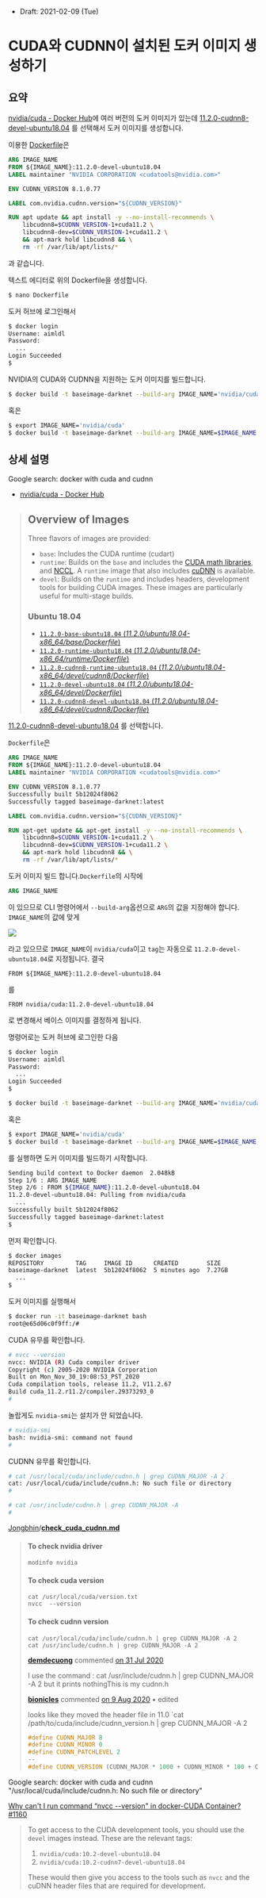 * Draft: 2021-02-09 (Tue)

# CUDA와 CUDNN이 설치된 도커 이미지 생성하기

## 요약

[nvidia/cuda - Docker Hub](https://hub.docker.com/r/nvidia/cuda/)에 여러 버전의 도커 이미지가 있는데 [11.2.0-cudnn8-devel-ubuntu18.04](https://gitlab.com/nvidia/container-images/cuda/blob/master/dist/11.2.0/ubuntu18.04-x86_64/devel/cudnn8/Dockerfile) 를 선택해서 도커 이미지를 생성합니다.

이용한 [Dockerfile](../dockerfiles/11.2.0-cudnn8-devel-ubuntu18.04/Dockerfile)은

```dockerfile
ARG IMAGE_NAME
FROM ${IMAGE_NAME}:11.2.0-devel-ubuntu18.04
LABEL maintainer "NVIDIA CORPORATION <cudatools@nvidia.com>"

ENV CUDNN_VERSION 8.1.0.77

LABEL com.nvidia.cudnn.version="${CUDNN_VERSION}"

RUN apt update && apt install -y --no-install-recommends \
    libcudnn8=$CUDNN_VERSION-1+cuda11.2 \
    libcudnn8-dev=$CUDNN_VERSION-1+cuda11.2 \
    && apt-mark hold libcudnn8 && \
    rm -rf /var/lib/apt/lists/*
```

과 같습니다.

텍스트 에디터로 위의 Dockerfile을 생성합니다.

```bash
$ nano Dockerfile
```

도커 허브에 로그인해서

```bash
$ docker login
Username: aimldl
Password: 
  ...
Login Succeeded
$
```

NVIDIA의 CUDA와 CUDNN을 지원하는 도커 이미지를 빌드합니다.

```bash
$ docker build -t baseimage-darknet --build-arg IMAGE_NAME='nvidia/cuda' .
```

혹은

```bash
$ export IMAGE_NAME='nvidia/cuda'
$ docker build -t baseimage-darknet --build-arg IMAGE_NAME=$IMAGE_NAME .
```

## 상세 설명

Google search: docker with cuda and cudnn

* [nvidia/cuda - Docker Hub](https://hub.docker.com/r/nvidia/cuda/)

> ## Overview of Images
>
> Three flavors of images are provided:
>
> - `base`: Includes the CUDA runtime (cudart)
> - `runtime`: Builds on the `base` and includes the [CUDA math libraries](https://developer.nvidia.com/gpu-accelerated-libraries), and [NCCL](https://developer.nvidia.com/nccl). A `runtime` image that also includes [cuDNN](https://developer.nvidia.com/cudnn) is available.
> - `devel`: Builds on the `runtime` and includes headers, development tools for building CUDA images. These images are particularly useful for multi-stage builds.
>
> ### Ubuntu 18.04
>
> - [`11.2.0-base-ubuntu18.04` (*11.2.0/ubuntu18.04-x86_64/base/Dockerfile*)](https://gitlab.com/nvidia/container-images/cuda/blob/master/dist/11.2.0/ubuntu18.04-x86_64/base/Dockerfile)
> - [`11.2.0-runtime-ubuntu18.04` (*11.2.0/ubuntu18.04-x86_64/runtime/Dockerfile*)](https://gitlab.com/nvidia/container-images/cuda/blob/master/dist/11.2.0/ubuntu18.04-x86_64/runtime/Dockerfile)
> - [`11.2.0-cudnn8-runtime-ubuntu18.04` (*11.2.0/ubuntu18.04-x86_64/devel/cudnn8/Dockerfile*)](https://gitlab.com/nvidia/container-images/cuda/blob/master/dist/11.2.0/ubuntu18.04-x86_64/devel/cudnn8/Dockerfile)
> - [`11.2.0-devel-ubuntu18.04` (*11.2.0/ubuntu18.04-x86_64/devel/Dockerfile*)](https://gitlab.com/nvidia/container-images/cuda/blob/master/dist/11.2.0/ubuntu18.04-x86_64/devel/Dockerfile)
> - [`11.2.0-cudnn8-devel-ubuntu18.04` (*11.2.0/ubuntu18.04-x86_64/devel/cudnn8/Dockerfile*)](https://gitlab.com/nvidia/container-images/cuda/blob/master/dist/11.2.0/ubuntu18.04-x86_64/devel/cudnn8/Dockerfile)

[11.2.0-cudnn8-devel-ubuntu18.04](https://gitlab.com/nvidia/container-images/cuda/blob/master/dist/11.2.0/ubuntu18.04-x86_64/devel/cudnn8/Dockerfile) 를 선택합니다.

`Dockerfile`은 

```dockerfile
ARG IMAGE_NAME
FROM ${IMAGE_NAME}:11.2.0-devel-ubuntu18.04
LABEL maintainer "NVIDIA CORPORATION <cudatools@nvidia.com>"

ENV CUDNN_VERSION 8.1.0.77
Successfully built 5b12024f8062
Successfully tagged baseimage-darknet:latest

LABEL com.nvidia.cudnn.version="${CUDNN_VERSION}"

RUN apt-get update && apt-get install -y --no-install-recommends \
    libcudnn8=$CUDNN_VERSION-1+cuda11.2 \
    libcudnn8-dev=$CUDNN_VERSION-1+cuda11.2 \
    && apt-mark hold libcudnn8 && \
    rm -rf /var/lib/apt/lists/*

```

도커 이미지 빌드 합니다.`Dockerfile`의 시작에

```dockerfile
ARG IMAGE_NAME
```

이 있으므로 CLI 명령어에서 `--build-arg`옵션으로 `ARG`의 값을 지정해야 합니다. `IMAGE_NAME`의 값에 맞게

<img src='images/docker_hub-nvidia_cuda-tag_example-11_2_0-devel-ubuntu18_04.png'>

라고 있으므로 `IMAGE_NAME`이 `nvidia/cuda`이고 `tag`는 자동으로 `11.2.0-devel-ubuntu18.04`로 지정됩니다. 결국

`FROM ${IMAGE_NAME}:11.2.0-devel-ubuntu18.04`

를 

`FROM nvidia/cuda:11.2.0-devel-ubuntu18.04`

로 변경해서 베이스 이미지를 결정하게 됩니다.

명령어로는 도커 허브에 로그인한 다음

```bash
$ docker login
Username: aimldl
Password: 
  ...
Login Succeeded
$
```

```bash
$ docker build -t baseimage-darknet --build-arg IMAGE_NAME='nvidia/cuda' .
```

혹은

```bash
$ export IMAGE_NAME='nvidia/cuda'
$ docker build -t baseimage-darknet --build-arg IMAGE_NAME=$IMAGE_NAME .
```

를 실행하면 도커 이미지를 빌드하기 시작합니다.

```bash
Sending build context to Docker daemon  2.048kB
Step 1/6 : ARG IMAGE_NAME
Step 2/6 : FROM ${IMAGE_NAME}:11.2.0-devel-ubuntu18.04
11.2.0-devel-ubuntu18.04: Pulling from nvidia/cuda
  ...
Successfully built 5b12024f8062
Successfully tagged baseimage-darknet:latest
$

```

먼저 확인합니다.

```bash
$ docker images
REPOSITORY         TAG     IMAGE ID      CREATED        SIZE
baseimage-darknet  latest  5b12024f8062  5 minutes ago  7.27GB
  ...
$
```

도커 이미지를 실행해서

```bash
$ docker run -it baseimage-darknet bash
root@e65d06c0f9ff:/# 
```

CUDA 유무를 확인합니다.

```bash
# nvcc --version
nvcc: NVIDIA (R) Cuda compiler driver
Copyright (c) 2005-2020 NVIDIA Corporation
Built on Mon_Nov_30_19:08:53_PST_2020
Cuda compilation tools, release 11.2, V11.2.67
Build cuda_11.2.r11.2/compiler.29373293_0
#
```

놀랍게도 `nvidia-smi`는 설치가 안 되었습니다.

```bash
# nvidia-smi
bash: nvidia-smi: command not found
#
```

CUDNN 유무를 확인합니다.

```bash
# cat /usr/local/cuda/include/cudnn.h | grep CUDNN_MAJOR -A 2
cat: /usr/local/cuda/include/cudnn.h: No such file or directory
#
```

```bash
# cat /usr/include/cudnn.h | grep CUDNN_MAJOR -A
#
```

[Jongbhin](https://gist.github.com/Jongbhin)/**[check_cuda_cudnn.md](https://gist.github.com/Jongbhin/ad9aac8369751dbd84ca6a266a507bc7)**

> #### To check nvidia driver
>
> ```
> modinfo nvidia
> ```
>
> #### To check cuda version
>
> ```
> cat /usr/local/cuda/version.txt
> nvcc  --version
> ```
>
> #### To check cudnn version
>
> ```
> cat /usr/local/cuda/include/cudnn.h | grep CUDNN_MAJOR -A 2
> cat /usr/include/cudnn.h | grep CUDNN_MAJOR -A 2
> ```
>
> **[demdecuong](https://gist.github.com/demdecuong)** commented [on 31 Jul 2020](https://gist.github.com/Jongbhin/ad9aac8369751dbd84ca6a266a507bc7#gistcomment-3398973)
>
> I use the command : cat /usr/include/cudnn.h | grep CUDNN_MAJOR -A 2 but it prints nothingThis is my cudnn.h
>
> **[bionicles](https://gist.github.com/bionicles)** commented [on 9 Aug 2020](https://gist.github.com/Jongbhin/ad9aac8369751dbd84ca6a266a507bc7#gistcomment-3409713) • edited 
>
> looks like they moved the header file in 11.0 `cat /path/to/cuda/include/cudnn_version.h | grep CUDNN_MAJOR -A 2
>
> ```c++
> #define CUDNN_MAJOR 8
> #define CUDNN_MINOR 0
> #define CUDNN_PATCHLEVEL 2
> --
> #define CUDNN_VERSION (CUDNN_MAJOR * 1000 + CUDNN_MINOR * 100 + CUDNN_PATCHLEVEL)
> ```

Google search: docker with cuda and cudnn "/usr/local/cuda/include/cudnn.h: No such file or directory"

[Why can't I run command “nvcc --version" in docker-CUDA Container? #1160](https://github.com/NVIDIA/nvidia-docker/issues/1160)

> To get access to the CUDA development tools, you should use the `devel` images instead. These are the relevant tags:
>
> 1. `nvidia/cuda:10.2-devel-ubuntu18.04`
> 2. `nvidia/cuda:10.2-cudnn7-devel-ubuntu18.04`
>
> These would then give you access to the tools such as `nvcc` and the cuDNN header files that are required for development.